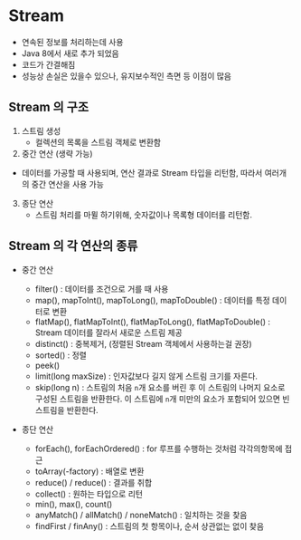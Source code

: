 
# Stream
- 연속된 정보를 처리하는데 사용
- Java 8에서 새로 추가 되었음
- 코드가 간결해짐
- 성능상 손실은 있을수 있으나, 유지보수적인 측면 등 이점이 많음

## Stream 의 구조
1. 스트림 생성
   - 컬렉션의 목록을 스트림 객체로 변환함
2. 중간 연산 (생략 가능)
  - 데이터를 가공할 때 사용되며, 연산 결과로 Stream 타입을 리턴함, 따라서 여러개의 중간 연산을 사용 가능
3. 종단 연산
   - 스트림 처리를 마뮐 하기위해, 숫자값이나 목록형 데이터를 리턴함.

## Stream 의 각 연산의 종류

- 중간 연산
  - filter() : 데이터를 조건으로 거를 때 사용
  - map(), mapToInt(), mapToLong(), mapToDouble() : 데이터를 특정 데이터로 변환
  - flatMap(), flatMapToInt(), flatMapToLong(), flatMapToDouble() : Stream 데이터를 잘라서 새로운 스트림 제공
  - distinct() : 중복제거, (정렬된 Stream 객체에서 사용하는걸 권장)
  - sorted() : 정렬
  - peek()
  - limit(long maxSize) : 인자값보다 길지 않게 스트림 크기를 자른다.
  - skip(long n) : 스트림의 처음 `n`개 요소를 버린 후 이 스트림의 나머지 요소로 구성된 스트림을 반환한다. 이 스트림에 `n`개 미만의 요소가 포함되어 있으면 빈 스트림을 반환한다.

- 종단 연산
  - forEach(), forEachOrdered() : for 루프를 수행하는 것처럼 각각의항목에 접근
  - toArray(-factory) : 배열로 변환
  - reduce() / reduce() : 결과를 취합
  - collect() : 원하는 타입으로 리턴
  - min(), max(), count()
  - anyMatch() / allMatch() / noneMatch() : 일치하는 것을 찾음
  - findFirst / finAny() : 스트림의 첫 항목이나, 순서 상관없는 없이 찾음

